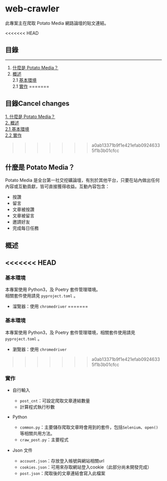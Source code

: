 # **web-crawler**
此專案主在爬取 Potato Media 網路論壇的貼文連結。

<<<<<<< HEAD
## 目錄
---
1. [什麼是 Potato Media？](#什麼是PotatoMedia？)
2. [概述](#概述)  
    2.1 [基本環境](#基本環境)  
    2.1 [實作](#實作)
=======
## 目錄Cancel changes
[1. 什麼是 Potato Media？](#什麼是PotatoMedia？)  
[2. 概述](#概述)  
    [2.1 基本環境](#基本環境)  
    [2.2 實作](#實作)  
>>>>>>> a0ab13371b9f1e421efab09246335f1b3b01cfcc


## 什麼是 Potato Media？
Potato Media 是全台第一社交挖礦論壇，有別於其他平台，只要在站內做出任何內容或互動貢獻，皆可直接獲得收益。互動內容包含：
- 按讚
- 留言
- 文章被按讚
- 文章被留言 
- 邀請好友
- 完成每日任務  

## 概述
<<<<<<< HEAD
---
### 基本環境
本專案使用 Python3，及 Poetry 套件管理環境。  
相關套件使用請見 `pyproject.toml` 。
- 溜覽器：使用 `chromedriver`
=======
### 基本環境
本專案使用 Python3，及 Poetry 套件管理環境，相關套件使用請見 `pyproject.toml` 。
- 瀏覽器：使用 `chromedriver`
>>>>>>> a0ab13371b9f1e421efab09246335f1b3b01cfcc

### 實作
- 自行輸入
  - `post_cnt`：可設定爬取文章連結數量
  - 計算程式執行秒數
- Python
  - `common.py`：主要儲存爬取文章時會用到的套件，包括`Selenium`、`open()`等相關共用方法。
  - `craw_post.py`：主要程式

- Json 文件
  - `account.json`：存放登入帳號與網站相關url
  - `cookies.json`：可用來存取網站登入cookie（此部分尚未開發完成）
  - `post.json`：爬取後的文章連結會寫入此檔案
